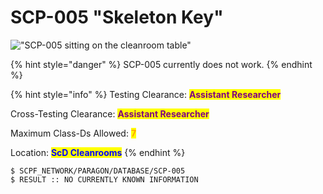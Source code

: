 # SCP-005 "Skeleton Key"



!["SCP-005 sitting on the cleanroom table"](https://lh4.googleusercontent.com/-O2jEMBwde8-4upFGNgFTDiYpsTxxcR\_y2KEKFVcJdGBTvcEcguJNzqJNuVfiWbCUo\_j1wNfViIv6J8C3vn8xm3XGf\_loyg2maMvzRvBe5iP\_xkvuM3FZq\_WoV7GqjHb3hmYRyVqAveMQaz\_XZcZcbQ)

{% hint style="danger" %}
SCP-005 currently does not work.
{% endhint %}

{% hint style="info" %}
Testing Clearance: <mark style="color:purple;">**Assistant Researcher**</mark>

Cross-Testing Clearance: <mark style="color:purple;">**Assistant Researcher**</mark>

Maximum Class-Ds Allowed: <mark style="color:orange;">**7**</mark>

Location: <mark style="color:blue;">**ScD Cleanrooms**</mark>
{% endhint %}

```
$ SCPF_NETWORK/PARAGON/DATABASE/SCP-005
$ RESULT :: NO CURRENTLY KNOWN INFORMATION
```
